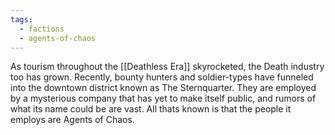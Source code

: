 ```yaml
---
tags:
  - factions
  - agents-of-chaos
---
```

As tourism throughout the [[Deathless Era]] skyrocketed, the Death industry too has grown. Recently, bounty hunters and soldier-types have funneled into the downtown district known as The Sternquarter. They are employed by a mysterious company that has yet to make itself public, and rumors of what its name could be are vast. All thats known is that the people it employs are Agents of Chaos.